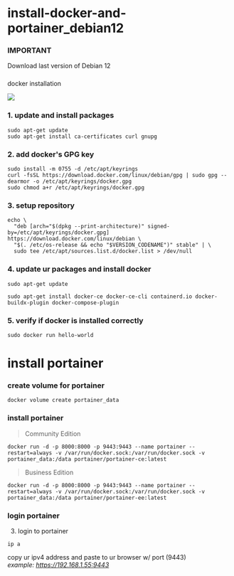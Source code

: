 # install-docker-and-portainer_debian12

### IMPORTANT

Download last version of Debian 12

### 
docker installation 

<img src="https://i0.wp.com/techtutorialsite.com/wp-content/uploads/2021/04/docker-1.png?resize=840%2C216&ssl=1">

### 1. update and install packages

```
sudo apt-get update
sudo apt-get install ca-certificates curl gnupg
```

### 2. add docker's GPG key

```
sudo install -m 0755 -d /etc/apt/keyrings
curl -fsSL https://download.docker.com/linux/debian/gpg | sudo gpg --dearmor -o /etc/apt/keyrings/docker.gpg
sudo chmod a+r /etc/apt/keyrings/docker.gpg
```

### 3. setup repository

```
echo \
  "deb [arch="$(dpkg --print-architecture)" signed-by=/etc/apt/keyrings/docker.gpg] https://download.docker.com/linux/debian \
  "$(. /etc/os-release && echo "$VERSION_CODENAME")" stable" | \
  sudo tee /etc/apt/sources.list.d/docker.list > /dev/null
```

### 4. update ur packages and install docker

```
sudo apt-get update
```

```
sudo apt-get install docker-ce docker-ce-cli containerd.io docker-buildx-plugin docker-compose-plugin
```

### 5. verify if docker is installed correctly

```
sudo docker run hello-world
```

<h1>install portainer</h1>

### create volume for portainer

```
docker volume create portainer_data
```

### install portainer

> Community Edition

```
docker run -d -p 8000:8000 -p 9443:9443 --name portainer --restart=always -v /var/run/docker.sock:/var/run/docker.sock -v portainer_data:/data portainer/portainer-ce:latest
```

> Business Edition

```
docker run -d -p 8000:8000 -p 9443:9443 --name portainer --restart=always -v /var/run/docker.sock:/var/run/docker.sock -v portainer_data:/data portainer/portainer-ee:latest
```

### login portainer

3. login to portainer
 
 ```
 ip a
 ```

 copy ur ipv4 address and paste to ur browser w/ port (9443)<br>
 <i>example: https://192.168.1.55:9443</i>
